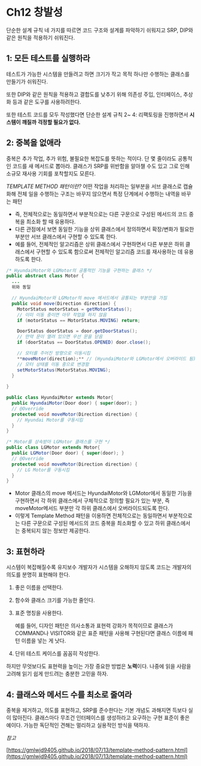 # Ch12 창발성

단순한 설계 규칙 네 가지를 따르면 코드 구조와 설계를 파악하기 쉬워지고 SRP, DIP와 같은 원칙을 적용하기 쉬워진다.

## 1: 모든 테스트를 실행하라

테스트가 가능한 시스템을 만들려고 하면 크기가 작고 목적 하나만 수행하는 클래스를 만들기가 쉬워진다.

또한 DIP와 같은 원칙을 적용하고 결합도를 낮추기 위해 의존성 주입, 인터페이스, 추상화 등과 같은 도구를 사용하려한다.

또한 테스트 코드를 모두 작성했다면 단순한 설계 규칙 2~ 4: 리팩토링을 진행하면서 **시스템이 깨질까 걱정할 필요가 없다.**

## 2: 중복을 없애라

중복은 추가 작업, 추가 위험, 불필요한 복잡도를 뜻하는 적이다. 단 몇 줄이라도 공통적인 코드를 새 메서드로 뽑아라. 클래스가 SRP를 위반함을 알아챌 수도 있고 그로 인해 소규모 재사용 기회를 포착할지도 모른다.

*TEMPLATE METHOD 패턴이란?* 어떤 작업을 처리하는 일부분을 서브 클래스로 캡슐화해 전체 일을 수행하는 구조는 바꾸지 않으면서 특정 단계에서 수행하는 내역을 바꾸는 패턴

- 즉, 전체적으로는 동일하면서 부분적으로는 다른 구문으로 구성된 메서드의 코드 중복을 최소화 할 때 유용하다.
- 다른 관점에서 보면 동일한 기능을 상위 클래스에서 정의하면서 확장/변화가 필요한 부분만 서브 클래스에서 구현할 수 있도록 한다.
- 예를 들어, 전체적인 알고리즘은 상위 클래스에서 구현하면서 다른 부분은 하위 클래스에서 구현할 수 있도록 함으로써 전체적인 알고리즘 코드를 재사용하는 데 유용하도록 한다.

```java
/* HyundaiMotor와 LGMotor의 공통적인 기능을 구현하는 클래스 */
public abstract class Motor {
  ...
  위와 동일

  // HyundaiMotor와 LGMotor의 move 메서드에서 공통되는 부분만을 가짐
  public void move(Direction direction) {
    MotorStatus motorStatus = getMotorStatus();
    // 이미 이동 중이면 아무 작업을 하지 않음
    if (motorStatus == MotorStatus.MOVING) return;

    DoorStatus doorStatus = door.getDoorStatus();
    // 만약 문이 열려 있으면 우선 문을 닫음
    if (doorStatus == DoorStatus.OPENED) door.close();

    // 모터를 주어진 방향으로 이동시킴
    **moveMotor(direction);** // (HyundaiMotor와 LGMotor에서 오버라이드 됨)
    // 모터 상태를 이동 중으로 변경함
    setMotorStatus(MotorStatus.MOVING);
  }
  
}
```

```java
public class HyundaiMotor extends Motor{
  public HyundaiMotor(Door door) { super(door); }
  // @Override
  protected void moveMotor(Direction direction) {
    // Hyundai Motor를 구동시킴
  }
}
```

```java
/* Motor를 상속받아 LGMotor 클래스를 구현 */
public class LGMotor extends Motor{
  public LGMotor(Door door) { super(door); }
  // @Override
  protected void moveMotor(Direction direction) {
    // LG Motor를 구동시킴
  }
}
```

- Motor 클래스의 move 메서드는 HyundaiMotor와 LGMotor에서 동일한 기능을 구현하면서 각 하위 클래스에서 구체적으로 정의할 필요가 있는 부분, 즉 moveMotor메서드 부분만 각 하위 클래스에서 오버라이드되도록 한다.
- 이렇게 Template Method 패턴을 이용하면 전체적으로는 동일하면서 부분적으로는 다른 구문으로 구성된 메서드의 코드 중복을 최소화할 수 있고 하위 클래스에서는 중복되지 않는 정보만 제공한다.

## 3: 표현하라

시스템이 복잡해질수록 유지보수 개발자가 시스템을 오해하지 않도록 코드는 개발자의 의도를 분명히 표현해야 한다.

1. 좋은 이름을 선택한다.
2. 함수와 클래스 크기를 가능한 줄인다.
3. 표준 명칭을 사용한다.
    
    예를 들어, 디자인 패턴은 의사소통과 표현력 강화가 목적이므로 클래스가 COMMAND나 VISITOR와 같은 표준 패턴을 사용해 구현된다면 클래스 이름에 패턴 이름을 넣는 게 낫다.
    
4. 단위 테스트 케이스를 꼼꼼히 작성한다.

하지만 무엇보다도 표현력을 높이는 가장 중요한 방법은 **노력**이다. 나중에 읽을 사람을 고려해 읽기 쉽게 만드려는 충분한 고민을 하자.

## 4: 클래스와 메서드 수를 최소로 줄여라

중복을 제거하고, 의도를 표현하고, SRP를 준수한다는 기본 개념도 과해지면 득보다 실이 많아진다. 클래스마다 무조건 인터페이스를 생성하라고 요구하는 구현 표준이 좋은 예이다. 가능한 독단적인 견해는 멀리하고 실용적인 방식을 택하자.

*참고*

[https://gmlwjd9405.github.io/2018/07/13/template-method-pattern.html](https://gmlwjd9405.github.io/2018/07/13/template-method-pattern.html)